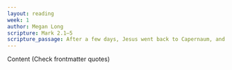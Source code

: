 ```yaml
---
layout: reading
week: 1
author: Megan Long
scripture: Mark 2.1—5
scripture_passage: After a few days, Jesus went back to Capernaum, and people heard that he was at home. So many gathered that there was no longer space, not even near the door. Jesus was speaking the word to them. Some people arrived, and four of them were bringing to him a man who was paralyzed. They couldn’t carry him through the crowd, so they tore off part of the roof above where Jesus was. When they had made an opening, they lowered the mat on which the paralyzed man was lying. When Jesus saw their faith, he said to the paralytic, “Child, your sins are forgiven!”
---
```


Content (Check frontmatter quotes)